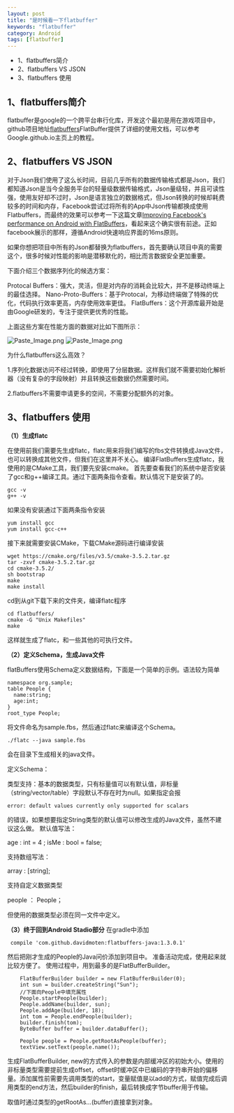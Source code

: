 ```yaml
---
layout: post
title: "是时候看一下flatbuffer"
keywords: "flatbuffer"
category: Android
tags: [flatbuffer]
---
```


* 1、flatbuffers简介
* 2、flatbuffers VS JSON
* 3、flatbuffers 使用


## **1、flatbuffers简介**

flatbuffer是google的一个跨平台串行化库，开发这个最初是用在游戏项目中，github项目地址[flatbuffers](https://github.com/google/flatbuffers)FlatBuffer提供了详细的使用文档，可以参考Google.github.io主页上的教程。

## **2、flatbuffers VS JSON**

对于Json我们使用了这么长时间，目前几乎所有的数据传输格式都是Json，我们都知道Json是当今全服务平台的轻量级数据传输格式，Json量级轻，并且可读性强，使用友好却不过时，Json是语言独立的数据格式，但Json转换的时候却耗费较多的时间和内存，Facebook尝试过将所有的App中Json传输都换成使用Flatbuffers，而最终的效果可以参考一下这篇文章[Improving Facebook's performance on Android with FlatBuffers](https://code.facebook.com/posts/872547912839369/improving-facebook-s-performance-on-android-with-flatbuffers/)，看起来这个确实很有前途。正如facebook展示的那样，遵循Android快速响应界面的16ms原则。

如果你想把项目中所有的Json都替换为flatbuffers，首先要确认项目中真的需要这个，很多时候对性能的影响是潜移默化的，相比而言数据安全更加重要。

下面介绍三个数据序列化的候选方案：

Protocal Buffers：强大，灵活，但是对内存的消耗会比较大，并不是移动终端上的最佳选择。
Nano-Proto-Buffers：基于Protocal，为移动终端做了特殊的优化，代码执行效率更高，内存使用效率更佳。
FlatBuffers：这个开源库最开始是由Google研发的，专注于提供更优秀的性能。

上面这些方案在性能方面的数据对比如下图所示：

![Paste_Image.png](http://img.blog.csdn.net/20160112165416290)
![Paste_Image.png](http://img.blog.csdn.net/20160112165503594)


为什么flatbuffers这么高效？

1.序列化数据访问不经过转换，即使用了分层数据。这样我们就不需要初始化解析器（没有复杂的字段映射）并且转换这些数据仍然需要时间。

2.flatbuffers不需要申请更多的空间，不需要分配额外的对象。

## **3、flatbuffers 使用**
 
 **（1）生成flatc**


在使用前我们需要先生成flatc，flatc用来将我们编写的fbs文件转换成Java文件，也可以转换成其他文件，但我们在这里并不关心。
编译FlatBuffers生成flatc，我使用的是CMake工具，我们要先安装cmake。
首先要查看我们的系统中是否安装了gcc和g++编译工具。通过下面两条指令查看。默认情况下是安装了的。

	gcc -v
	g++ -v

如果没有安装通过下面两条指令安装

	yum install gcc
	yum install gcc-c++
	
接下来就需要安装CMake，下载CMake源码进行编译安装

	wget https://cmake.org/files/v3.5/cmake-3.5.2.tar.gz
	tar -zxvf cmake-3.5.2.tar.gz
	cd cmake-3.5.2/
	sh bootstrap
	make
	make install
	
cd到从git下载下来的文件夹，编译flatc程序

	cd flatbuffers/
	cmake -G "Unix Makefiles"
	make
	
这样就生成了flatc，和一些其他的可执行文件。

 **（2）定义Schema，生成Java文件**
 
 flatBuffers使用Schema定义数据结构，下面是一个简单的示例。语法较为简单
 
	namespace org.sample;
	table People {
	  name:string;
	  age:int;
	}
	root_type People;

将文件命名为sample.fbs，然后通过flatc来编译这个Schema。

	./flatc --java sample.fbs

会在目录下生成相关的java文件。

定义Schema：

类型支持：基本的数据类型，只有标量值可以有默认值，非标量（string/vector/table）字段默认不存在时为null。如果指定会报

	error: default values currently only supported for scalars

的错误，如果想要指定String类型的默认值可以修改生成的Java文件，虽然不建议这么做。
默认值写法：

age : int = 4 ;
isMe : bool = false;

支持数组写法：

array : [string];

支持自定义数据类型

people ： People；

但使用的数据类型必须在同一文件中定义。


 **（3）终于回到Android Stadio部分**
 在gradle中添加
 
     compile 'com.github.davidmoten:flatbuffers-java:1.3.0.1'
 
 然后把刚才生成的People的Java问价添加到项目中。
 准备活动完成，使用起来就比较方便了。
 使用过程中，用到最多的是FlatBufferBuilder。
 
        FlatBufferBuilder builder = new FlatBufferBuilder(0);
        int sun = builder.createString("Sun");
        //下面向People中填充属性
        People.startPeople(builder);
        People.addName(builder, sun);
        People.addAge(builder, 18);
        int tom = People.endPeople(builder);
        builder.finish(tom);
        ByteBuffer buffer = builder.dataBuffer();

        People people = People.getRootAsPeople(buffer);
        textView.setText(people.name());
        
 生成FlatBufferBuilder, new的方式传入的参数是内部缓冲区的初始大小。使用的非标量类型需要提前生成offset，offset时缓冲区中已编码的字符串开始的偏移量。添加属性前需要先调用类型的start，变量赋值是以add的方式，赋值完成后调用类型的end方法，然后builder的finish，最后转换成字节buffer用于传输。
 
 取值时通过类型的getRootAs...(buffer)直接拿到对象。
 